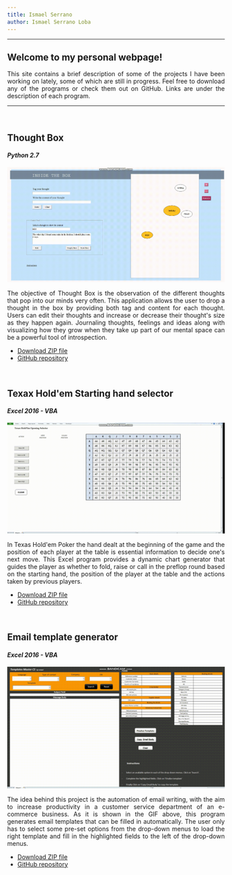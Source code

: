 ```yaml
---
title: Ismael Serrano
author: Ismael Serrano Loba
---
```

<hr>
<h2><b>Welcome to my personal webpage!</b> </h2>
<p style="text-align:justify;">This site contains a brief description of some of the projects I have been working on lately, some of which are still in progress. Feel free to download any of the programs or check them out on GitHub. Links are under the description of each program.</p>

<hr>
<p> <br> </p>

## Thought Box
#### _Python 2.7_


<img src="Gifs/bandicam-2020-06-14-22-51-39-204.gif" alt="Thought_Box">

<p style="text-align:justify;">The objective of Thought Box is the observation of the different thoughts that pop into our minds very often. This application allows the user to drop a thought in the box by providing both tag and content for each thought. Users can edit their thoughts and increase or decrease their thought's size as they happen again. Journaling thoughts, feelings and ideas along with visualizing how they grow when they take up part of our mental space can be a powerful tool of introspection. </p>

- [Download ZIP file](https://github.com/Ismael-Serrano/Thought-Box/archive/master.zip)
- [GitHub repository](https://github.com/Ismael-Serrano/Thought-Box.git) 
<p> <br> </p>

## Texax Hold'em Starting hand selector
#### _Excel 2016 - VBA_


<img src="Gifs/bandicam-2020-06-15-02-47-31-387.gif" alt="Poker_Gif">

<p style="text-align:justify;">In Texas Hold'em Poker the hand dealt at the beginning of the game and the position of each player at the table is essential information  to decide one's next move. This Excel program provides a dynamic chart generator that guides the player as whether to fold, raise or call in the preflop round based on the starting hand, the position of the player at the table and the actions taken by previous players. </p>

- [Download ZIP file](https://github.com/Ismael-Serrano/Texax-Hold-em-Starting-hand-selector/archive/master.zip)
- [GitHub repository](https://github.com/Ismael-Serrano/Texax-Hold-em-Starting-hand-selector.git) 
<p> <br>  </p>

## Email template generator
#### _Excel 2016 - VBA_


<img src="Gifs/bandicam-2020-06-16-16-12-05-044.gif" alt="Template_generator">

<p style="text-align:justify;"> The idea behind this project is the automation of email writing, with the aim to increase productivity in a customer service department of an e-commerce business.  As it is shown in the GIF above, this program generates email templates that can be filled in automatically. The user only has to select some pre-set options from the drop-down menus to load the right template and fill in the highlighted fields to the left of the drop-down menus. </p>

- [Download ZIP file](https://github.com/Ismael-Serrano/Email-template-generator/archive/master.zip)
- [GitHub repository](https://github.com/Ismael-Serrano/Email-template-generator.git)  
 <p> <br> <br> </p>



